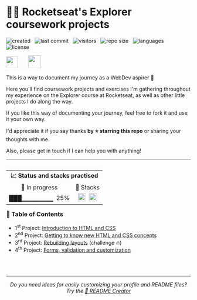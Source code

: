 # 👨‍🚀 Rocketseat's Explorer coursework projects

![created](https://badges.pufler.dev/created/bpires/rocketseat-explorer?color=5F9EA0) &nbsp;  ![last commit](https://img.shields.io/github/last-commit/bpires/rocketseat-explorer?color=5F9EA0 'last commit') &nbsp;  ![visitors](https://visitor-badge.glitch.me/badge?page_id=bpires.rocketseat-explorer&right_color=CadetBlue) &nbsp; ![repo size](https://img.shields.io/github/repo-size/bpires/rocketseat-explorer?color=5F9EA0 'repo size') &nbsp; ![languages](https://img.shields.io/github/languages/count/bpires/rocketseat-explorer?color=5F9EA0 'languages') &nbsp; ![license](https://img.shields.io/github/license/bpires/rocketseat-explorer?color=5F9EA0) 
<br/>

<img src="https://www.rocketseat.com.br/_next/image?url=%2Fassets%2Flogos%2Frocketseat.svg&w=256&q=100" height="32">&nbsp;&nbsp;&nbsp;&nbsp;&nbsp;&nbsp; <img src="https://www.rocketseat.com.br/_next/image?url=%2Fassets%2Flogos%2Fexplorer.svg&w=256&q=75" height="35">&nbsp;

This is a way to document my journey as a WebDev aspirer 🚀

Here you'll find coursework projects and exercises I'm gathering throughout my experience on the Explorer course at Rocketseat, as well as other little projects I do along the way.   

If you like this way of documenting your journey, feel free to fork it and use it your own way. 

I'd appreciate it if you say thanks **by ⭐ starring this repo** or sharing your thoughts with me.

Also, please get in touch if I can help you with anything!

---
<table align="right">
 <tr><td colspan="2" align="center"><strong>📈 Status and stacks practised</strong></td></tr>
    <tr align="center"><td>🚧 In progress</td><td>🧰 Stacks </td></tr>
    <tr align="center"><td>███▁▁▁▁▁▁▁ &nbsp;25%</td><td><img src="https://img.shields.io/badge/CSS3-381480?style=flat&logo=css3" alt="css3 Badge" height="22">&nbsp; <img src="https://img.shields.io/badge/HTML5-381480?style=flat&logo=html5" alt="html5 Badge" height="22"></td></tr></table>

### 📌 Table of Contents

- 1<sup>st</sup> Project: [Introduction to HTML and CSS](./project-01/)
- 2<sup>nd</sup> Project: [Getting to know new HTML and CSS concepts](./project-02/)
- 3<sup>rd</sup> Project: [Rebuilding layouts](./project-03/) (challenge 🔥)
- 4<sup>th</sup> Project: [Forms, validation and customization](./project-04/)

<br/>
<br/>

      
---

<div align="center"><i>Do you need ideas for easily customizing your profile and README files? Try the <a href="https://readmecreator.herokuapp.com/">📜 README Creator</a> </i></div>
